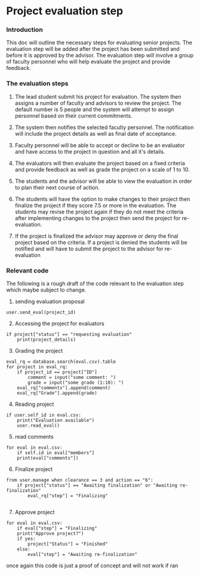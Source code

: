 # Project evaluation step
### Introduction
This doc will outline the necessary steps for evaluating
senior projects. The evaluation step will be added after the project has been
submitted and before it is approved by the advisor.
The evaluation step will involve a group of faculty personnel
who will help evaluate the project and provide feedback.

### The evaluation steps
1. The lead student submit his project for evaluation.
The system then assigns a number of faculty and advisors to review the project.
The default number is 5 people and the system will attempt to assign personnel based on their
current commitments.


2. The system then notifies the selected faculty personnel. The notification
will include the project details as well as final date of acceptance.


3. Faculty personnel will be able to accept or decline to be an evaluator
and have access to the project  in question and all it's details.


4. The evaluators will then evaluate the project based on a fixed criteria and
provide feedback as well as grade the project on a scale of 1 to 10.


5. The students and the advisor will be able to view the evaluation in order
to plan their next course of action.


6. The students will have the option to make changes to their project then 
finalize the project if they score 7.5 or more in the evaluation. The students 
may revise the project again if they do not meet the criteria after 
implementing changes to the project then send the project for re-evaluation.


7. If the project is finalized the advisor may approve or deny the final 
project based on the criteria. If a project is denied the students will
be notified and will have to submit the project to the advisor for 
re-evaluation

### Relevant code
The following is a rough draft of the code relevant to the evaluation step
which maybe subject to change.
1. sending evaluation proposal
```commandline
user.send_eval(project_id)
```
2. Accessing the project for evaluators
```commandline
if project["status"] == "requesting evaluation"
    print(project_details)
```
3. Grading the project
```commandline
eval_rq = database.search(eval.csv).table
for project in eval_rq:
    if project_id == project["ID"]
        comment = input("some comment: ")
        grade = input("some grade (1:10): ")
    eval_rq["comments"].append(comment)
    eval_rq["Grade"].append(grade)
```
4. Reading project
```commandline
if user.self_id in eval.csv:
    print("Evaluation available")
    user.read_eval()
```
5. read comments
```commandline
for eval in eval.csv:
    if self.id in eval["members"]
    print(eval["comments"])
```
6. Finalize project
```commandline
from user.manage when clearance == 3 and action == "6":
    if project["status"] == "Awaiting finalization" or "Awaiting re-finalization"
        eval_rq["step"] = "Finalizing"
        
```
7. Approve project
```commandline
for eval in eval.csv:
    if eval["step"] = "Finalizing"
    print("Approve project?")
    if yes:
        project["Status"] = "Finished"
    else:
        eval["step"] = "Awaiting re-finalization"
```

once again this code is just a proof of concept and will not work if ran